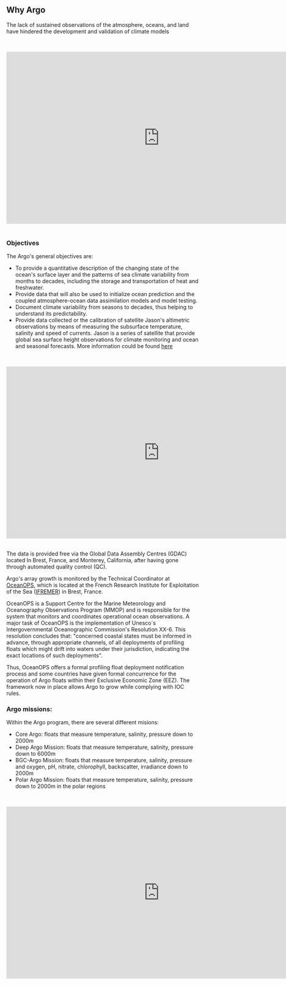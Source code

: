## Why Argo


The lack of sustained observations of the atmosphere, oceans, and land have hindered the development and validation of climate models

&nbsp;&nbsp;<center><iframe width="800" height="450" src="https://www.youtube.com/embed/_t3CTpDI3PA?si=ry47LKgkpSVk8A_0" title="Why do we need Argo and what are its objectives?" frameborder="0" allow="accelerometer; autoplay; clipboard-write; encrypted-media; gyroscope; picture-in-picture; web-share" referrerpolicy="strict-origin-when-cross-origin" allowfullscreen></iframe></center>&nbsp;&nbsp;


### Objectives

The Argo's general objectives are:

- To provide a quantitative description of the changing state of the ocean's surface layer and the patterns of sea climate variability from months to decades, including the storage and transportation of heat and freshwater.
- Provide data that will also be used to initialize ocean prediction and the coupled atmosphere-ocean data assimilation models and model testing.
- Document climate variability from seasons to decades, thus helping to understand its predictability.
- Provide data collected or the calibration of satellite Jason's altimetric observations by means of measuring the subsurface temperature, salinity and speed of currents. Jason is a series of satellite that provide global sea surface height observations for climate monitoring and ocean and seasonal forecasts. More information could be found [here](https://www.eumetsat.int/our-satellites/jason-series)

&nbsp;&nbsp;<center><iframe width="800" height="450" src="https://www.youtube.com/embed/lpAE2WtMt-E?si=NgmGn3pBDWsLJyxk" title=" Argo's general objectives " frameborder="0" allow="accelerometer; autoplay; clipboard-write; encrypted-media; gyroscope; picture-in-picture; web-share" referrerpolicy="strict-origin-when-cross-origin" allowfullscreen></iframe></center>&nbsp;&nbsp;

The data is provided free via the Global Data Assembly Centres (GDAC) located In Brest, France, and Monterey, California, after having gone through automated quality control (QC).

Argo's array growth is monitored by the Technical Coordinator at [OceanOPS](https://www.ocean-ops.org/board), which is located at the French Research Institute for Exploitation of the Sea ([IFREMER](https://wwz.ifremer.fr/)) in Brest, France.

OceanOPS is a Support Centre for the Marine Meteorology and Oceanography Observations Program (MMOP) and is responsible for the system that monitors and coordinates operational ocean observations. A major task of OceanOPS is the implementation of Unesco´s  Intergovernmental Oceanographic Commission's Resolution XX-6. This resolution concludes that: "concerned coastal states must be informed in advance, through appropriate channels, of all deployments of profiling floats which might drift into waters under their jurisdiction, indicating the exact locations of such deployments".

Thus, OceanOPS offers a formal profiling float deployment notification process and some countries have given formal concurrence for the operation of Argo floats within their Exclusive Economic Zone (EEZ). The framework now in place allows Argo to grow while complying with IOC rules.

### Argo missions:

Within the Argo program, there are several different misions:

- Core Argo:  floats that measure temperature, salinity, pressure down to 2000m
- Deep Argo Mission:  floats that measure temperature, salinity, pressure down to 6000m
- BGC-Argo Mission:  floats that measure temperature, salinity, pressure and oxygen, pH, nitrate, chlorophyll, backscatter, irradiance down to 2000m
- Polar Argo Mission:  floats that measure temperature, salinity, pressure down to 2000m in the polar regions

&nbsp;&nbsp;<center><iframe width="800" height="450" src="https://www.youtube.com/embed/P1_3PXKKkQo?si=mO6LflBRCZDQCss_" title="Argo missions" frameborder="0" allow="accelerometer; autoplay; clipboard-write; encrypted-media; gyroscope; picture-in-picture; web-share" referrerpolicy="strict-origin-when-cross-origin" allowfullscreen></iframe></center>&nbsp;&nbsp;
